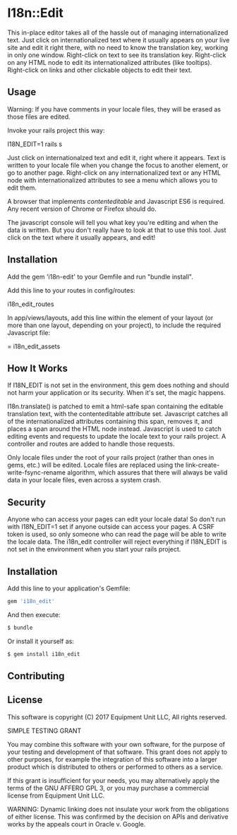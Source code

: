 # I18n::Edit
This in-place editor takes all of the hassle out of managing internationalized text.
Just click on internationalized text where it usually appears on your live site and
edit it right there, with no need to know the translation key, working in only one
window. Right-click on text to see its translation key. Right-click on any HTML node
to edit its internationalized attributes (like tooltips). Right-click on links and other
clickable objects to edit their text.

## Usage
Warning: If you have comments in your locale files, they will be erased as those files
are edited.

Invoke your rails project this way:

   I18N_EDIT=1 rails s

Just click on internationalzed text and edit it, right where it appears. Text is written
to your locale file when you change the focus to another element, or go to another page.
Right-click on any internationalized text or any HTML node with internationalized
attributes to see a menu which allows you to edit them.

A browser that implements *contenteditable* and Javascript ES6 is required. Any recent
version of Chrome or Firefox should do.

The javascript console will tell you what key you're editing and when the data is
written. But you don't really have to look at that to use this tool. Just click on the
text where it usually appears, and edit!

## Installation
Add the gem 'i18n-edit' to your Gemfile and run "bundle install".

Add this line to your routes in config/routes:

  i18n_edit_routes

In app/views/layouts, add this line within the <head> element of your layout (or
more than one layout, depending on your project), to include the required Javascript
file:

  = i18n_edit_assets

## How It Works
If I18N_EDIT is not set in the environment, this gem does nothing and should not
harm your application or its security. When it's set, the magic happens.

I18n.translate() is patched to emit a html-safe span containing the editable translation
text, with the contenteditable attribute set. Javascript catches all of the
internationalized attributes containing this span, removes it, and places a span
around the HTML node instead. Javascript is used to catch editing events and requests
to update the locale text to your rails project. A controller and routes are added to
handle those requests.

Only locale files under the root of your rails project (rather than ones in gems, etc.)
will be edited. Locale files are replaced using the link-create-write-fsync-rename
algorithm, which assures that there will always be valid data in your locale files, even
across a system crash.

## Security

Anyone who can access your pages can edit your locale data! So don't run with
I18N_EDIT=1 set if anyone outside can access your pages. A CSRF token is used,
so only someone who can read the page will be able to write the locale data.
The i18n_edit controller will reject everything if I18N_EDIT is not set in the
environment when you start your rails project.

## Installation
Add this line to your application's Gemfile:

```ruby
gem 'i18n_edit'
```

And then execute:
```bash
$ bundle
```

Or install it yourself as:
```bash
$ gem install i18n_edit
```

## Contributing


## License
This software is copyright (C) 2017 Equipment Unit LLC, All rights reserved.

SIMPLE TESTING GRANT

You may combine this software with your own software, for the purpose of your testing
and development of that software. This grant does not apply to other purposes, for
example the integration of this software into a larger product which is distributed to
others or performed to others as a service.

If this grant is insufficient for your needs, you may alternatively apply the terms of
the GNU AFFERO GPL 3, or you may purchase a commercial license from Equipment Unit LLC.

WARNING: Dynamic linking does not insulate your work from the obligations of either
license. This was confirmed by the decision on APIs and derivative works by the appeals
court in Oracle v. Google.
